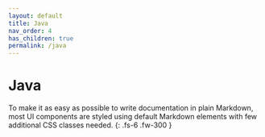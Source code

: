 ```yaml
---
layout: default
title: Java
nav_order: 4
has_children: true
permalink: /java
---
```


# Java

To make it as easy as possible to write documentation in plain Markdown, most UI components are styled using default Markdown elements with few additional CSS classes needed.
{: .fs-6 .fw-300 }
